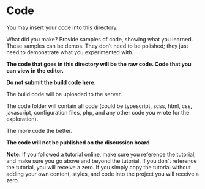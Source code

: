 # Code

You may insert your code into this directory. 

What did you make? Provide samples of code, showing what you learned. These samples can be demos. They don’t need to be polished; they just need to demonstrate what you experimented with.

**The code that goes in this directory will be the raw code. Code that you can view in the editor.**

**Do not submit the build code here.**

The build code will be uploaded to the server. 

The code folder will contain all code (could be typescript, scss, html, css, javascript, configuration files, php, and any other code you wrote for the exploration). 

The more code the better.

**The code will not be published on the discussion board**

**Note:** If you followed a tutorial online, make sure you reference the tutorial, and make sure you go above and beyond the tutorial. If you don't reference the tutorial, you will receive a zero. If you simply copy the tutorial without adding your own content, styles, and code into the project you will receive a zero. 
